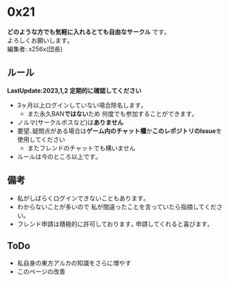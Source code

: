 # 0x21
**どのような方でも気軽に入れるとても自由なサークル** です｡
<br>よろしくお願いします｡
<br>編集者: x256x(団長)

## ルール
**LastUpdate:2023,1,2**
**定期的に確認してください**
* 3ヶ月以上ログインしていない場合除名します｡
  * また永久BAN**ではない**ため 何度でも参加することができます｡
* ノルマ(サークルボスなど)は**ありません** 
* 要望､疑問点がある場合は**ゲーム内のチャット欄**か**このレポジトリのIssue**を使用してください
  * またフレンドのチャットでも構いません
* ルールは今のところ以上です｡

## 備考
* 私がしばらくログインできないこともあります｡
* わからないことが多いので 私が間違ったことを言っていたら指摘してください｡
* フレンド申請は積極的に許可しております｡ 申請してくれると喜びます｡

## ToDo
* 私自身の東方アルカの知識をさらに増やす
* このページの改善
